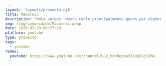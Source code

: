 ```yaml
---
layout: 'layouts/proxecto.njk'
title: Macornic
description: "Hola amigos. Nesta canle principalmente quero por algúns tutoriais que faltan na rede ou non están ben esplicados. \nNo seu momento eu teria agradecido algún dos videos que teño idea de publicar.\nAlgúns irán en castelán e outros en galego. \nTodo en función do público o que se queira chegar en cada video."
img: /img/comunidade/Macornic.webp
date: 2020-02-20 08:27:19
platform: youtube
type: proxecto
tags:
  - youtube
redes:
  youtube: https://www.youtube.com/channel/UCz_HOcNe5oa3Y3JpkSjS2Mw
---
```

